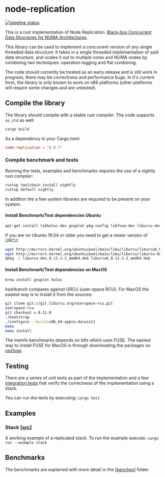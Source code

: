 # node-replication

[![pipeline status](https://gitlab.com/gz1/node-replication/badges/master/pipeline.svg)](https://gitlab.com/gz1/node-replication/commits/master)

This is a rust implementation of Node Replication. [Black-box Concurrent Data
Structures for NUMA Architectures](https://dl.acm.org/citation.cfm?id=3037721).

This library can be used to implement a concurrent version of *any* single
threaded data structure: It takes in a single threaded implementation of said
data structure, and scales it out to multiple cores and NUMA nodes by combining
two techniques: operation logging and flat combining.

The code should currently be treated as an early release and is still work in
progress, there may be correctness and performance bugs. In it's current form,
the library is only known to work on x86 platforms (other platforms will require
some changes and are untested).

## Compile the library

The library should compile with a stable rust compiler. The code supports
`no_std` as well.

```bash
cargo build
```

As a dependency in your Cargo.toml:

```toml
node-replication = "0.0.7"
```

### Compile benchmark and tests

Running the tests, examples and benchmarks requires the use of a nightly rust
compiler:

```bash
rustup toolchain install nightly
rustup default nightly
```

In addition the a few system libraries are required to be present on your
system.

#### Install Benchmark/Test dependencies Ubuntu

```bash
apt-get install libhwloc-dev gnuplot pkg-config libfuse-dev liburcu-dev liburcu6 clang r-base r-cran-plyr r-cran-ggplot2
```

If you are on Ubuntu 19.04 or older you need to get a newer version of URCU:

```bash
wget http://mirrors.kernel.org/ubuntu/pool/main/libu/liburcu/liburcu6_0.11.1-2_amd64.deb
wget http://mirrors.kernel.org/ubuntu/pool/main/libu/liburcu/liburcu-dev_0.11.1-2_amd64.deb
dpkg -i liburcu-dev_0.11.1-2_amd64.deb liburcu6_0.11.1-2_amd64.deb
```

#### Install Benchmark/Test dependencies on MacOS

```bash
brew install gnuplot hwloc
```

hashbench compares against URCU (user-space RCU). For MacOS the easiest
way is to install it from the sources:

```bash
git clone git://git.liburcu.org/userspace-rcu.git
userspace-rcu
git checkout v.0.11.0
./bootstrap
./configure --build=x86_64-apple-darwin11
make
make install
```

The memfs benchmarks depends on btfs which uses FUSE. The easiest way to
install FUSE for MacOS is through downloading the packages on
[osxfuse](https://osxfuse.github.io/).

## Testing

There are a series of unit tests as part of the implementation and a few
[integration tests](./tests) that verify the correctness of the implementation
using a stack.

You can run the tests by executing: `cargo test`

## Examples

### Stack [[src](examples/stack.rs)]

A working example of a replicated stack. To run the example execute: `cargo run
--example stack`

## Benchmarks

The benchmarks are explained with more detail in the [[benches](benches/README.md)] folder.
